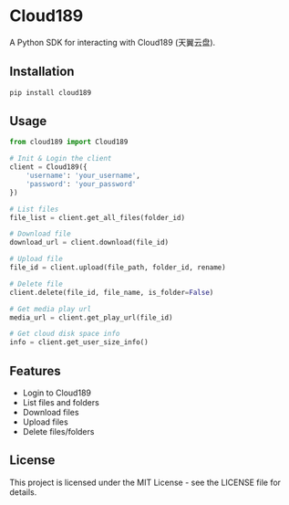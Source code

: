# Cloud189

A Python SDK for interacting with Cloud189 (天翼云盘).

## Installation

```bash
pip install cloud189
```

## Usage

```python
from cloud189 import Cloud189

# Init & Login the client 
client = Cloud189({
    'username': 'your_username',
    'password': 'your_password'
})

# List files
file_list = client.get_all_files(folder_id)

# Download file
download_url = client.download(file_id)

# Upload file
file_id = client.upload(file_path, folder_id, rename)

# Delete file
client.delete(file_id, file_name, is_folder=False)

# Get media play url
media_url = client.get_play_url(file_id)

# Get cloud disk space info 
info = client.get_user_size_info()

```

## Features

- Login to Cloud189
- List files and folders
- Download files
- Upload files
- Delete files/folders

## License

This project is licensed under the MIT License - see the LICENSE file for details. 
